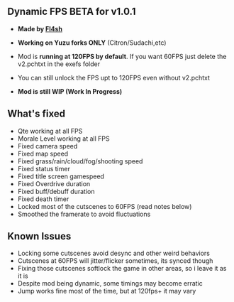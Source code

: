 ## Dynamic FPS BETA for v1.0.1

- **Made by [Fl4sh](https://github.com/Fl4sh9174)**

- **Working on Yuzu forks ONLY** (Citron/Sudachi,etc)

- Mod is **running at 120FPS by default**. If you want 60FPS just delete the v2.pchtxt in the exefs folder

- You can still unlock the FPS upt to 120FPS even without v2.pchtxt

- **Mod is still WIP (Work In Progress)**

## What's fixed

- Qte working at all FPS
- Morale Level working at all FPS
- Fixed camera speed
- Fixed map speed
- Fixed grass/rain/cloud/fog/shooting speed
- Fixed status timer
- Fixed title screen gamespeed
- Fixed Overdrive duration
- Fixed buff/debuff duration
- Fixed death timer
- Locked most of the cutscenes to 60FPS (read notes below)
- Smoothed the framerate to avoid fluctuations

## Known Issues

- Locking some cutscenes avoid desync and other weird behaviors
- Cutscenes at 60FPS will jitter/flicker sometimes, its synced though
- Fixing those cutscenes softlock the game in other areas, so i leave it as it is
- Despite mod being dynamic, some timings may become erratic
- Jump works fine most of the time, but at 120fps+ it may vary